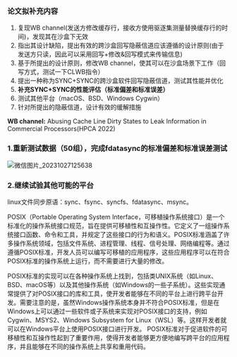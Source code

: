 ### 论文拟补充内容
1. 复现WB channel(发送方修改缓存行，接收方使用驱逐集测量替换缓存行的时间)，发现其在沙盒下无效
2. 指出其设计缺陷，提出有效的跨沙盒回写隐蔽信道应该遵循的设计原则(由于发送方只读，因此可以采用回写+修改&回写模式来传输信息)
3. 基于所提出的设计原则，修改WB channel，使其可以在沙盒场景下工作（回写方式，测试一下CLWB指令）
4. 提出一种称为SYNC+SYNC的跨沙盒软件回写隐蔽信道，测试其性能并优化
5. **补充SYNC+SYNC的性能评估（标准偏差和标准误差）**
6. 测试其他平台（macOS、BSD、Windows Cygwin）
7. 针对所提出的隐蔽信道，设计有效的缓解措施

**WB channel:** Abusing Cache Line Dirty States to Leak Information in Commercial Processors(HPCA 2022)

### 1.重新测试数据（50组），完成fdatasync的标准偏差和标准误差测试
![微信图片_20231027125638](https://github.com/CongCChen/WB-MWB-channel/assets/37946054/95b745e6-3928-41f4-bd98-69381593d8e8)


### 2.继续试验其他可能的平台
linux文件同步原语：sync、fsync、syncfs、fdatasync、msync。

POSIX（Portable Operating System Interface，可移植操作系统接口）是一个标准化的操作系统接口规范，旨在提供可移植性和互操作性。它定义了一组操作系统接口函数、命令和工具，并规定了这些接口的行为和语义。POSIX标准涵盖了许多操作系统领域，包括文件系统、进程管理、线程、信号处理、网络编程等。通过遵循POSIX标准，开发人员可以编写可移植的应用程序，这些应用程序可以在符合POSIX标准的操作系统上运行，而不需要进行大量的修改。

POSIX标准的实现可以在各种操作系统上找到，包括类UNIX系统（如Linux、BSD、macOS等）以及其他操作系统（如Windows的一些子系统）。这些实现通常提供了对POSIX接口的库和工具，使开发者能够在不同的平台上进行跨平台开发。需要注意的是，虽然Windows操作系统本身并不符合POSIX标准，但是在Windows上可以通过一些软件或子系统来实现对POSIX接口的支持，例如Cygwin、MSYS2、Windows Subsystem for Linux（WSL）等。这样开发者就可以在Windows平台上使用POSIX接口进行开发。
POSIX标准对于促进软件的可移植性和互操作性起到了重要作用，使得开发者能够更方便地编写跨平台的应用程序，并且能够在不同的操作系统上共享和重用代码。
